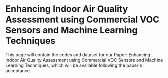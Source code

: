 # Enhancing Indoor Air Quality Assessment using Commercial VOC Sensors and Machine Learning Techniques
This page will contain the codes and dataset for our Paper: Enhancing Indoor Air Quality Assessment using Commercial VOC Sensors and Machine Learning Techniques, which will be available following the paper's acceptance.
